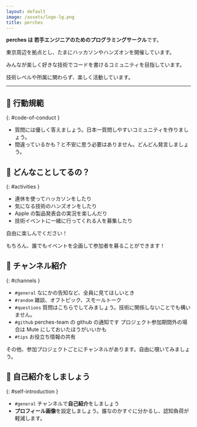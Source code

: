 ```yaml
---
layout: default
image: /assets/logo-lg.png
title: perches
---
```


**perches は 若手エンジニアのためのプログラミングサークル**です。

東京周辺を拠点とし、たまにハッカソンやハンズオンを開催しています。

みんなが楽しく好きな技術でコードを書けるコミュニティを目指しています。

技術レベルや所属に関わらず、楽しく活動しています。

---

## 🌱 行動規範

{: #code-of-conduct }

- 質問には優しく答えましょう。日本一質問しやすいコミュニティを作りましょう。
- 間違っているかも？と不安に思う必要はありません。どんどん発言しましょう。

## 💎 どんなことしてるの？

{: #activities }

- 連休を使ってハッカソンをしたり
- 気になる技術のハンズオンをしたり
- Apple の製品発表会の実況を楽しんだり
- 技術イベントに一緒に行ってくれる人を募集したり

自由に楽しんでください！

もちろん、誰でもイベントを企画して参加者を募ることができます！

## 🔰 チャンネル紹介

{: #channels }

- `#general` なにかの告知など、全員に見てほしいとき
- `#random` 雑談、オフトピック、スモールトーク
- `#questions` 質問はこちらでしてみましょう。技術に関係しないことでも構いません。
- `#github` perches-team の github の通知です プロジェクト参加期間外の場合は Mute にしておいたほうがいいかも
- `#tips` お役立ち情報の共有

その他、参加プロジェクトごとにチャンネルがあります。自由に覗いてみましょう。

## 🙌 自己紹介をしましょう

{: #self-introduction }

- `#general` チャンネルで**自己紹介**をしましょう
- **プロフィール画像**を設定しましょう。誰なのかすぐに分かるし、認知負荷が軽減します。
